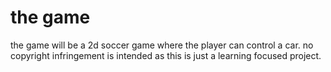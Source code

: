# the game
the game will be a 2d soccer game where the player can control a car.
no copyright infringement is intended as this is just a learning focused project.